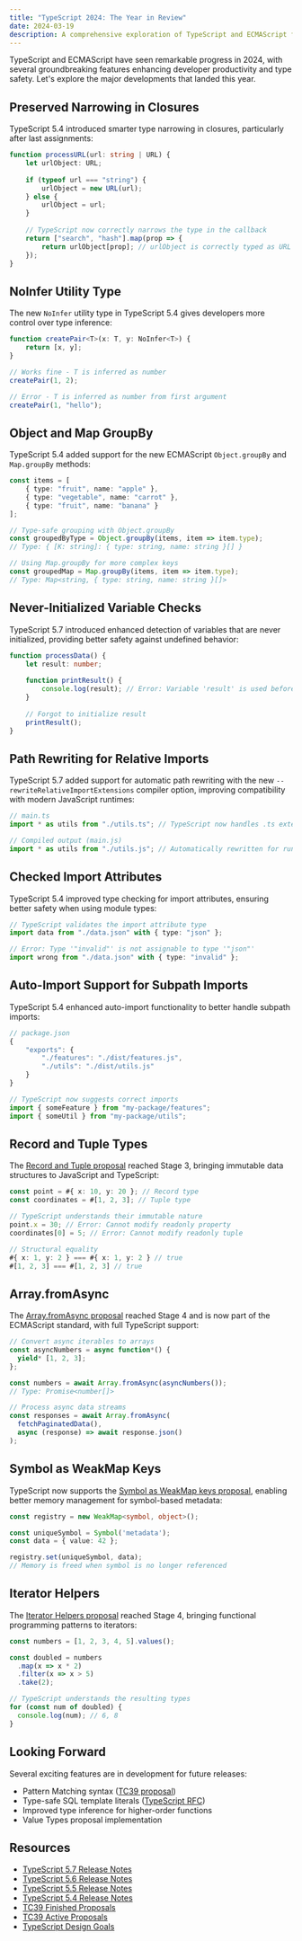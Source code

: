 ```yaml
---
title: "TypeScript 2024: The Year in Review"
date: 2024-03-19
description: A comprehensive exploration of TypeScript and ECMAScript features that shaped 2024, with practical examples and implementation details
---
```


TypeScript and ECMAScript have seen remarkable progress in 2024, with several groundbreaking features enhancing developer productivity and type safety. Let's explore the major developments that landed this year.

## Preserved Narrowing in Closures

TypeScript 5.4 introduced smarter type narrowing in closures, particularly after last assignments:

```typescript
function processURL(url: string | URL) {
    let urlObject: URL;
    
    if (typeof url === "string") {
        urlObject = new URL(url);
    } else {
        urlObject = url;
    }
    
    // TypeScript now correctly narrows the type in the callback
    return ["search", "hash"].map(prop => {
        return urlObject[prop]; // urlObject is correctly typed as URL
    });
}
```

## NoInfer Utility Type

The new `NoInfer` utility type in TypeScript 5.4 gives developers more control over type inference:

```typescript
function createPair<T>(x: T, y: NoInfer<T>) {
    return [x, y];
}

// Works fine - T is inferred as number
createPair(1, 2);

// Error - T is inferred as number from first argument
createPair(1, "hello");
```

## Object and Map GroupBy

TypeScript 5.4 added support for the new ECMAScript `Object.groupBy` and `Map.groupBy` methods:

```typescript
const items = [
    { type: "fruit", name: "apple" },
    { type: "vegetable", name: "carrot" },
    { type: "fruit", name: "banana" }
];

// Type-safe grouping with Object.groupBy
const groupedByType = Object.groupBy(items, item => item.type);
// Type: { [K: string]: { type: string, name: string }[] }

// Using Map.groupBy for more complex keys
const groupedMap = Map.groupBy(items, item => item.type);
// Type: Map<string, { type: string, name: string }[]>
```

## Never-Initialized Variable Checks

TypeScript 5.7 introduced enhanced detection of variables that are never initialized, providing better safety against undefined behavior:

```typescript
function processData() {
    let result: number;
    
    function printResult() {
        console.log(result); // Error: Variable 'result' is used before being assigned
    }
    
    // Forgot to initialize result
    printResult();
}
```

## Path Rewriting for Relative Imports

TypeScript 5.7 added support for automatic path rewriting with the new `--rewriteRelativeImportExtensions` compiler option, improving compatibility with modern JavaScript runtimes:

```typescript
// main.ts
import * as utils from "./utils.ts"; // TypeScript now handles .ts extensions correctly

// Compiled output (main.js)
import * as utils from "./utils.js"; // Automatically rewritten for runtime compatibility
```

## Checked Import Attributes

TypeScript 5.4 improved type checking for import attributes, ensuring better safety when using module types:

```typescript
// TypeScript validates the import attribute type
import data from "./data.json" with { type: "json" };

// Error: Type '"invalid"' is not assignable to type '"json"'
import wrong from "./data.json" with { type: "invalid" };
```

## Auto-Import Support for Subpath Imports

TypeScript 5.4 enhanced auto-import functionality to better handle subpath imports:

```typescript
// package.json
{
    "exports": {
        "./features": "./dist/features.js",
        "./utils": "./dist/utils.js"
    }
}

// TypeScript now suggests correct imports
import { someFeature } from "my-package/features";
import { someUtil } from "my-package/utils";
```

## Record and Tuple Types

The [Record and Tuple proposal](https://github.com/tc39/proposal-record-tuple) reached Stage 3, bringing immutable data structures to JavaScript and TypeScript:

```typescript
const point = #{ x: 10, y: 20 }; // Record type
const coordinates = #[1, 2, 3]; // Tuple type

// TypeScript understands their immutable nature
point.x = 30; // Error: Cannot modify readonly property
coordinates[0] = 5; // Error: Cannot modify readonly tuple

// Structural equality
#{ x: 1, y: 2 } === #{ x: 1, y: 2 } // true
#[1, 2, 3] === #[1, 2, 3] // true
```

## Array.fromAsync

The [Array.fromAsync proposal](https://github.com/tc39/proposal-array-from-async) reached Stage 4 and is now part of the ECMAScript standard, with full TypeScript support:

```typescript
// Convert async iterables to arrays
const asyncNumbers = async function*() {
  yield* [1, 2, 3];
};

const numbers = await Array.fromAsync(asyncNumbers());
// Type: Promise<number[]>

// Process async data streams
const responses = await Array.fromAsync(
  fetchPaginatedData(),
  async (response) => await response.json()
);
```

## Symbol as WeakMap Keys

TypeScript now supports the [Symbol as WeakMap keys proposal](https://github.com/tc39/proposal-symbols-as-weakmap-keys), enabling better memory management for symbol-based metadata:

```typescript
const registry = new WeakMap<symbol, object>();

const uniqueSymbol = Symbol('metadata');
const data = { value: 42 };

registry.set(uniqueSymbol, data);
// Memory is freed when symbol is no longer referenced
```

## Iterator Helpers

The [Iterator Helpers proposal](https://github.com/tc39/proposal-iterator-helpers) reached Stage 4, bringing functional programming patterns to iterators:

```typescript
const numbers = [1, 2, 3, 4, 5].values();

const doubled = numbers
  .map(x => x * 2)
  .filter(x => x > 5)
  .take(2);

// TypeScript understands the resulting types
for (const num of doubled) {
  console.log(num); // 6, 8
}
```

## Looking Forward

Several exciting features are in development for future releases:

- Pattern Matching syntax ([TC39 proposal](https://github.com/tc39/proposal-pattern-matching))
- Type-safe SQL template literals ([TypeScript RFC](https://github.com/microsoft/TypeScript/issues/60636))
- Improved type inference for higher-order functions
- Value Types proposal implementation

## Resources

- [TypeScript 5.7 Release Notes](https://devblogs.microsoft.com/typescript/announcing-typescript-5-7/)
- [TypeScript 5.6 Release Notes](https://devblogs.microsoft.com/typescript/announcing-typescript-5-6/)
- [TypeScript 5.5 Release Notes](https://devblogs.microsoft.com/typescript/announcing-typescript-5-5/)
- [TypeScript 5.4 Release Notes](https://devblogs.microsoft.com/typescript/announcing-typescript-5-4/)
- [TC39 Finished Proposals](https://github.com/tc39/proposals/blob/main/finished-proposals.md)
- [TC39 Active Proposals](https://github.com/tc39/proposals)
- [TypeScript Design Goals](https://github.com/microsoft/TypeScript/wiki/TypeScript-Design-Goals)
